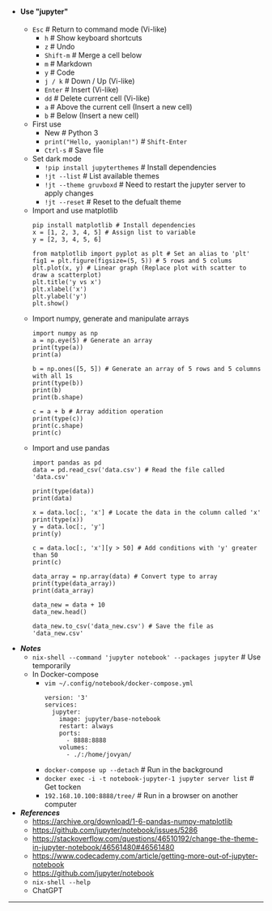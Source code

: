 - #### Use "jupyter"
    - `Esc` # Return to command mode (Vi-like)
        - `h` # Show keyboard shortcuts
        - `z` # Undo
        - `Shift-m` # Merge a cell below
        - `m` # Markdown
        - `y` # Code
        - `j / k` # Down / Up (Vi-like)
        - `Enter` # Insert (Vi-like)
        - `dd` # Delete current cell (Vi-like)
        - `a` # Above the current cell (Insert a new cell)
        - `b` # Below (Insert a new cell)
    - First use
        - New # Python 3
        - `print("Hello, yaoniplan!")` # `Shift-Enter`
        - `Ctrl-s` # Save file
    - Set dark mode
        - `!pip install jupyterthemes` # Install dependencies
        - `!jt --list` # List available themes
        - `!jt --theme gruvboxd` # Need to restart the jupyter server to apply changes
        - `!jt --reset` # Reset to the defualt theme
    - Import and use matplotlib
      ```
      pip install matplotlib # Install dependencies
      x = [1, 2, 3, 4, 5] # Assign list to variable
      y = [2, 3, 4, 5, 6]
      
      from matplotlib import pyplot as plt # Set an alias to 'plt'
      fig1 = plt.figure(figsize=(5, 5)) # 5 rows and 5 colums
      plt.plot(x, y) # Linear graph (Replace plot with scatter to draw a scatterplot)
      plt.title('y vs x')
      plt.xlabel('x')
      plt.ylabel('y')
      plt.show()
      ```
    - Import numpy, generate and manipulate arrays
      ```
      import numpy as np
      a = np.eye(5) # Generate an array
      print(type(a))
      print(a)
      
      b = np.ones([5, 5]) # Generate an array of 5 rows and 5 columns with all 1s
      print(type(b))
      print(b)
      print(b.shape)
      
      c = a + b # Array addition operation
      print(type(c))
      print(c.shape)
      print(c)
      ```
    - Import and use pandas
      ```
      import pandas as pd
      data = pd.read_csv('data.csv') # Read the file called 'data.csv'
      
      print(type(data))
      print(data)
      
      x = data.loc[:, 'x'] # Locate the data in the column called 'x'
      print(type(x))
      y = data.loc[:, 'y']
      print(y)
      
      c = data.loc[:, 'x'][y > 50] # Add conditions with 'y' greater than 50
      print(c)
      
      data_array = np.array(data) # Convert type to array
      print(type(data_array))
      print(data_array)
      
      data_new = data + 10
      data_new.head()
      
      data_new.to_csv('data_new.csv') # Save the file as 'data_new.csv'
      ```
- ***Notes***
    - `nix-shell --command 'jupyter notebook' --packages jupyter` # Use temporarily
    - In Docker-compose
        - `vim ~/.config/notebook/docker-compose.yml`
          ```
          version: '3'
          services:
            jupyter:
              image: jupyter/base-notebook
              restart: always
              ports:
                - 8888:8888
              volumes:
                - ./:/home/jovyan/
          ```
        - `docker-compose up --detach` # Run in the background
        - `docker exec -i -t notebook-jupyter-1 jupyter server list` # Get tocken
        - `192.168.10.100:8888/tree/` # Run in a browser on another computer
- ***References***
    - https://archive.org/download/1-6-pandas-numpy-matplotlib
    - https://github.com/jupyter/notebook/issues/5286
    - https://stackoverflow.com/questions/46510192/change-the-theme-in-jupyter-notebook/46561480#46561480
    - https://www.codecademy.com/article/getting-more-out-of-jupyter-notebook
    - https://github.com/jupyter/notebook
    - `nix-shell --help`
    - ChatGPT
- ---
